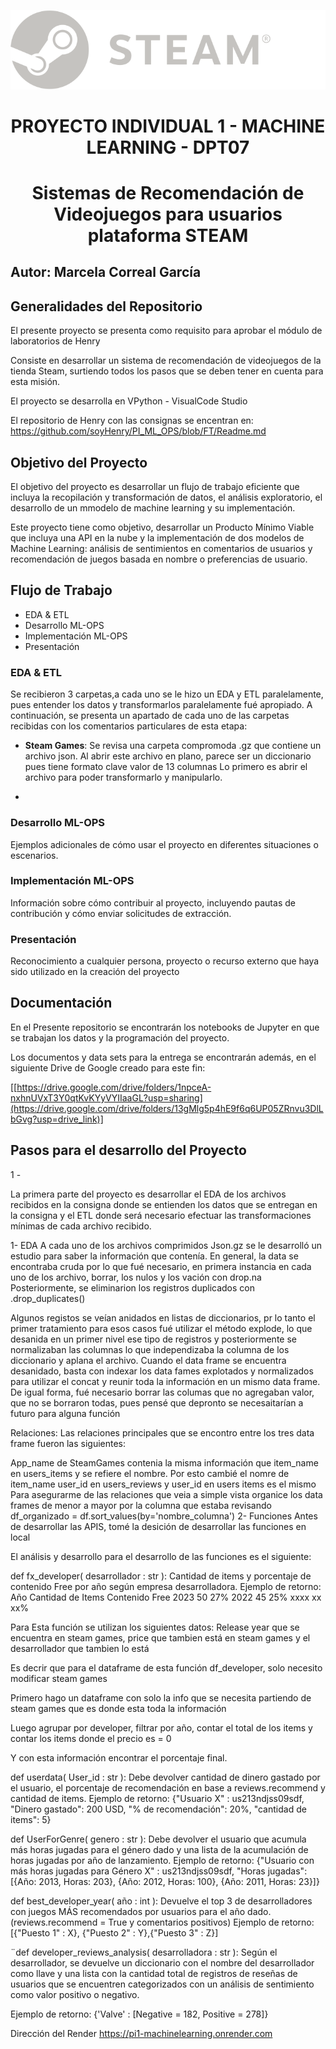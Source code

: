 <p align="center">
<img src="https://github.com/MarceCorreal/PI1_ML/blob/main/Assets/logo_steam%20(1).svg" />
</p>

<h1 align="center"><b>PROYECTO INDIVIDUAL 1 - MACHINE LEARNING - DPT07</b></h1>

<h1 align="center"><b>Sistemas de Recomendación de Videojuegos para usuarios plataforma STEAM</b></h1>

## Autor: Marcela Correal García

## Generalidades del Repositorio

<p style="text-align: justify;">

El presente proyecto se presenta como requisito para aprobar el módulo de laboratorios de Henry

Consiste en desarrollar un sistema de recomendación de videojuegos de la tienda Steam, surtiendo todos los pasos que se deben tener en cuenta para esta misión.

El proyecto se desarrolla en VPython - VisualCode Studio

El repositorio de Henry con las consignas se encentran en: https://github.com/soyHenry/PI_ML_OPS/blob/FT/Readme.md

</p>


## Objetivo del Proyecto 

El objetivo del proyecto es desarrollar un flujo de trabajo eficiente que incluya la recopilación y transformación de datos, el  análisis exploratorio, el desarrollo de un mmodelo de machine learning y su implementación.

Este proyecto tiene como objetivo, desarrollar un Producto Mínimo Viable que incluya una API en la nube y la implementación de dos modelos de Machine Learning: análisis de sentimientos en comentarios de usuarios y recomendación de juegos basada en nombre o preferencias de usuario.

## Flujo de Trabajo

- EDA & ETL
- Desarrollo ML-OPS
- Implementación ML-OPS
- Presentación


### EDA & ETL

Se recibieron 3 carpetas,a cada uno se le hizo un EDA y ETL paralelamente, pues entender los datos y transformarlos paralelamente fué apropiado.  A continuación, se presenta un apartado de cada uno de las carpetas recibidas con los comentarios particulares de esta etapa:

* __Steam Games__: Se revisa una carpeta compromoda .gz que contiene un archivo json.
  Al abrir este archivo en plano, parece ser un diccionario pues tiene formato clave valor de 13 columnas
  Lo primero es abrir el archivo para poder transformarlo y manipularlo.






* 



### Desarrollo ML-OPS

Ejemplos adicionales de cómo usar el proyecto en diferentes situaciones o escenarios.

### Implementación ML-OPS

Información sobre cómo contribuir al proyecto, incluyendo pautas de contribución y cómo enviar solicitudes de extracción.

### Presentación

Reconocimiento a cualquier persona, proyecto o recurso externo que haya sido utilizado en la creación del proyecto


## Documentación
<p style="text-align: justify;">

En el Presente repositorio se encontrarán los notebooks de Jupyter en que se trabajan los datos y la programación del proyecto. 

Los documentos y data sets para la entrega se encontrarán además, en el siguiente Drive de Google creado para este fin:

[[https://drive.google.com/drive/folders/1npceA-nxhnUVxT3Y0qtKvKYyVYIIaaGL?usp=sharing](https://drive.google.com/drive/folders/13gMlg5p4hE9f6q6UP05ZRnvu3DlLbGvg?usp=drive_link)]

</p>



## Pasos para el desarrollo del Proyecto

1 - 


La primera parte del proyecto es desarrollar el EDA de los archivos recibidos en la consigna donde se entienden los datos que se entregan en la consigna y el ETL donde será necesario efectuar las transformaciones mínimas de cada archivo recibido.

1- EDA
A cada uno de los archivos comprimidos Json.gz se le desarrolló un estudio para saber la información que contenía. En general, la data se encontraba cruda por lo que fué necesario, en primera instancia en cada uno de los archivo, borrar, los nulos y los vación con drop.na Posteriormente, se eliminarion los registros duplicados con .drop_duplicates()

Algunos registos se veían anidados en listas de diccionarios, pr lo tanto el primer tratamiento para esos casos fué utilizar el método explode, lo que desanida en un primer nivel ese tipo de registros y posteriormente se normalizaban las columnas lo que independizaba la columna de los diccionario y aplana el archivo. Cuando el data frame se encuentra desanidado, basta con indexar los data fames explotados y normalizados para utilizar el concat y reunir toda la información en un mismo data frame. De igual forma, fué necesario borrar las columas que no agregaban valor, que no se borraron todas, pues pensé que depronto se necesaitarían a futuro para alguna función

Relaciones: Las relaciones principales que se encontro entre los tres data frame fueron las siguientes:

App_name de SteamGames contenia la misma información que item_name en users_items y se refiere el nombre. Por esto cambié el nomre de item_name
user_id en users_reviews y user_id en users items es el mismo
Para asegurarme de las relaciones que veia a simple vista organice los data frames de menor a mayor por la columna que estaba revisando df_organizado = df.sort_values(by='nombre_columna')
2- Funciones
Antes de desarrollar las APIS, tomé la desición de desarrollar las funciones en local

El análisis y desarrollo para el desarrollo de las funciones es el siguiente:

def fx_developer( desarrollador : str ): Cantidad de items y porcentaje de contenido Free por año según empresa desarrolladora.
Ejemplo de retorno: Año Cantidad de Items Contenido Free 2023 50 27% 2022 45 25% xxxx xx xx%

Para Esta función se utilizan los siguientes datos: Release year que se encuentra en steam games, price que tambien está en steam games y el desarrollador que tambien lo está

Es decrir que para el dataframe de esta función df_developer, solo necesito modificar steam games

Primero hago un dataframe con solo la info que se necesita partiendo de steam games que es donde esta toda la información

Luego agrupar por developer, filtrar por año, contar el total de los items y contar los items donde el precio es = 0

Y con esta información encontrar el porcentaje final.

def userdata( User_id : str ): Debe devolver cantidad de dinero gastado por el usuario, el porcentaje de recomendación en base a reviews.recommend y cantidad de items.
Ejemplo de retorno: {"Usuario X" : us213ndjss09sdf, "Dinero gastado": 200 USD, "% de recomendación": 20%, "cantidad de items": 5}

def UserForGenre( genero : str ): Debe devolver el usuario que acumula más horas jugadas para el género dado y una lista de la acumulación de horas jugadas por año de lanzamiento.
Ejemplo de retorno: {"Usuario con más horas jugadas para Género X" : us213ndjss09sdf, "Horas jugadas":[{Año: 2013, Horas: 203}, {Año: 2012, Horas: 100}, {Año: 2011, Horas: 23}]}

def best_developer_year( año : int ): Devuelve el top 3 de desarrolladores con juegos MÁS recomendados por usuarios para el año dado. (reviews.recommend = True y comentarios positivos)
Ejemplo de retorno: [{"Puesto 1" : X}, {"Puesto 2" : Y},{"Puesto 3" : Z}]

¨def developer_reviews_analysis( desarrolladora : str ): Según el desarrollador, se devuelve un diccionario con el nombre del desarrollador como llave y una lista con la cantidad total de registros de reseñas de usuarios que se encuentren categorizados con un análisis de sentimiento como valor positivo o negativo.

Ejemplo de retorno: {'Valve' : [Negative = 182, Positive = 278]}

Dirección del Render https://pi1-machinelearning.onrender.com












